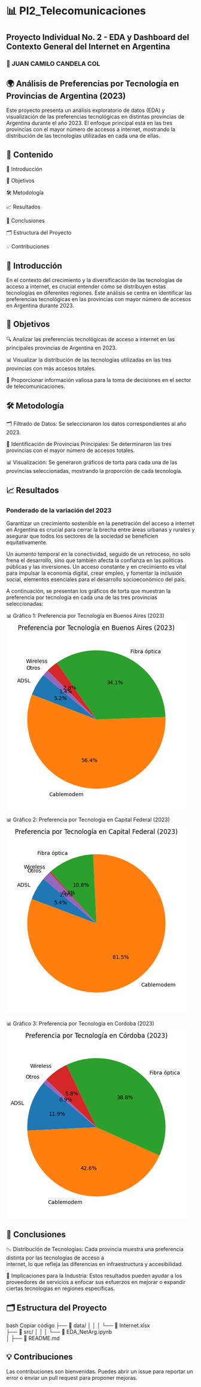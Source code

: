 # 📊 PI2_Telecomunicaciones
## Proyecto Individual No. 2 - EDA y Dashboard del Contexto General del Internet en Argentina
### 👤 JUAN CAMILO CANDELA COL

## 🌍 Análisis de Preferencias por Tecnología en Provincias de Argentina (2023)
Este proyecto presenta un análisis exploratorio de datos (EDA) y visualización de las preferencias tecnológicas en distintas provincias de Argentina durante el año 2023. El enfoque principal está en las tres provincias con el mayor número de accesos a internet, mostrando la distribución de las tecnologías utilizadas en cada una de ellas.

## 📑 Contenido

📜 Introducción

🎯 Objetivos

🛠️ Metodología

📈 Resultados

📝 Conclusiones

🗂️ Estructura del Proyecto

💡 Contribuciones


## 🌟 Introducción
En el contexto del crecimiento y la diversificación de las tecnologías de acceso a internet, es crucial entender cómo se distribuyen estas tecnologías en diferentes regiones. Este análisis se centra en identificar las preferencias tecnológicas en las provincias con mayor número de accesos en Argentina durante 2023.

## 🎯 Objetivos
  🔍 Analizar las preferencias tecnológicas de acceso a internet en las principales provincias de Argentina en 2023.
  
  📊 Visualizar la distribución de las tecnologías utilizadas en las tres provincias con más accesos totales.
  
  💼 Proporcionar información valiosa para la toma de decisiones en el sector de telecomunicaciones.
  
## 🛠️ Metodología
🗂️ Filtrado de Datos: Se seleccionaron los datos correspondientes al año 2023.

📌 Identificación de Provincias Principales: Se determinaron las tres provincias con el mayor número de accesos totales.

📊 Visualización: Se generaron gráficos de torta para cada una de las provincias seleccionadas, mostrando la proporción de cada tecnología.


## 📈 Resultados
### Ponderado de la variación del 2023
Garantizar un crecimiento sostenible en la penetración del acceso a internet en Argentina es crucial para cerrar la brecha entre áreas urbanas y rurales y asegurar que todos los sectores de la sociedad se beneficien equitativamente.

Un aumento temporal en la conectividad, seguido de un retroceso, no solo frena el desarrollo, sino que también afecta la confianza en las políticas públicas y las inversiones. Un acceso constante y en crecimiento es vital para impulsar la economía digital, crear empleo, y fomentar la inclusión social, elementos esenciales para el desarrollo socioeconómico del país.


A continuación, se presentan los gráficos de torta que muestran la preferencia por tecnología en cada una de las tres provincias seleccionadas:

📊 Gráfico 1: Preferencia por Tecnología en Buenos Aires (2023)
![Gráfico de Buenos Aires](sources/BuenosAires_IntTec2023.png)


📊 Gráfico 2: Preferencia por Tecnología en Capital Federal (2023)
![Gráfico de Capital Federal](sources/CapitalFederal__IntTec2023.png)


📊 Gráfico 3: Preferencia por Tecnología en Cordoba (2023)
![Gráfico de Cordoba](sources/Cordoba__IntTec2023.png)


## 📝 Conclusiones
  📉 Distribución de Tecnologías: Cada provincia muestra una preferencia distinta por las tecnologías de acceso a   
     internet, lo que refleja las diferencias en infraestructura y accesibilidad.
  
  🔧 Implicaciones para la Industria: Estos resultados pueden ayudar a los proveedores de servicios a enfocar sus 
     esfuerzos en mejorar o expandir ciertas tecnologías en regiones específicas.
     
## 🗂️ Estructura del Proyecto
bash
Copiar código
├── 📁 data/
│   │
│   └── 📄 Internet.xlsx          
├── 📁 src/
│   │
│   └── 📄 EDA_NetArg.ipynb       
│
├── 📄 README.md                  

## 💡 Contribuciones
Las contribuciones son bienvenidas. Puedes abrir un issue para reportar un error o enviar un pull request para proponer mejoras.





